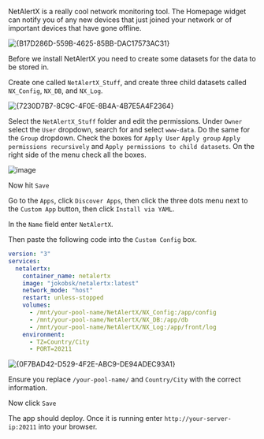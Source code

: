 NetAlertX is a really cool network monitoring tool. The Homepage widget can notify you of any new devices that just joined your network or of important devices that have gone offline.

![{B17D286D-559B-4625-85BB-DAC17573AC31}](https://github.com/user-attachments/assets/ad7d7eba-2eec-4fdc-8f73-232732d84250)

Before we install NetAlertX you need to create some datasets for the data to be stored in.

Create one called `NetAlertX_Stuff`, and create three child datasets called `NX_Config`, `NX_DB`, and `NX_Log`.

![{7230D7B7-8C9C-4F0E-8B4A-4B7E5A4F2364}](https://github.com/user-attachments/assets/fe7031ea-ec7a-425b-855c-f58590eab994)

Select the `NetAlertX_Stuff` folder and edit the permissions. Under `Owner` select the `User` dropdown, search for and select `www-data`. Do the same for the `Group` dropdown. Check the boxes for `Apply User` `Apply group` `Apply permissions recursively` and `Apply permissions to child datasets`. On the right side of the menu check all the boxes.

![image](https://github.com/user-attachments/assets/2ecdd4aa-b6d8-4b5e-9d8b-9557c2c86019)

Now hit `Save`

Go to the `Apps`, click `Discover Apps`, then click the three dots menu next to the `Custom App` button, then click `Install via YAML`.

In the `Name` field enter `NetAlertX`.

Then paste the following code into the `Custom Config` box.
```yaml
version: "3"
services:
  netalertx:
    container_name: netalertx
    image: "jokobsk/netalertx:latest"      
    network_mode: "host"        
    restart: unless-stopped
    volumes:
      - /mnt/your-pool-name/NetAlertX/NX_Config:/app/config
      - /mnt/your-pool-name/NetAlertX/NX_DB:/app/db      
      - /mnt/your-pool-name/NetAlertX/NX_Log:/app/front/log
    environment:
      - TZ=Country/City      
      - PORT=20211
```
![{0F7BAD42-D529-4F2E-ABC9-DE94ADEC93A1}](https://github.com/user-attachments/assets/4ed13e01-f94e-49f7-8464-7b5ada7dd921)

Ensure you replace `/your-pool-name/` and `Country/City` with the correct information.

Now click `Save`

The app should deploy. Once it is running enter `http://your-server-ip:20211` into your browser.
